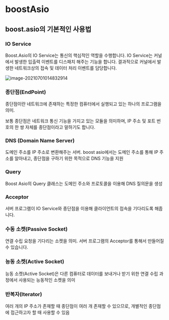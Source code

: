 # boostAsio

## boost.asio의 기본적인 사용법

### IO Service

 Boost.Asio의 IO Service는 통신의 핵심적인 역할을 수행합니다. IO Service는 커널에서 발생한 입출력 이벤트를 디스패치 해주는 기능을 합니다. 결과적으로 커널에서 발생한 네트워크상의 접속 및 데이터 처리 이벤트를 담당합니다.

![image-20210701014832914](C:\Users\multicampus\AppData\Roaming\Typora\typora-user-images\image-20210701014832914.png)

### 종단점(EndPoint)

종단점이란 네트워크에 존재하는 특정한 컴퓨터에서 실행되고 있는 하나의 프로그램을 의미.

보통 종단점은 네트워크 통신 기능을 가지고 있는 모듈을 의미하며, IP 주소 및 포트 번호의 한 쌍 자체를 종단점이라고 말하기도 합니다.



### DNS (Domain Name Server)

도메인 주소를 IP 주소로 변환해주는 서버. boost asio에서는 도메인 주소를 통해 IP 주소를 알아내고, 종단점을 구하기 위한 목적으로 DNS 기능을 지원



### Query

Boost Asio의 Query 클래스는 도메인 주소와 프로토콜을 이용해 DNS 질의문을 생성



### Acceptor

서버 프로그램이 IO Service와 종단점을 이용해 클라이언트의 접속을 기다리도록 해줍니다.



### 수동 소켓(Passive Socket)

연결 수립 요청을 기다리는 소켓을 의미. 서버 프로그램의 Acceptor를 통해서 만들어질 수 있습니다.



### 능동 소켓(Active Socket)

능동 소켓(Active Socket)은 다른 컴퓨터로 데이터를 보내거나 받기 위한 연결 수립 과정에서 사용되는 능동적인 소켓을 의미



### 반복자(Iterator)

여러 개의 IP 주소가 존재할 때 종단점이 여러 개 존재할 수 있으므로, 개별적인 종단점에 접근하고자 할 때 사용할 수 있음



